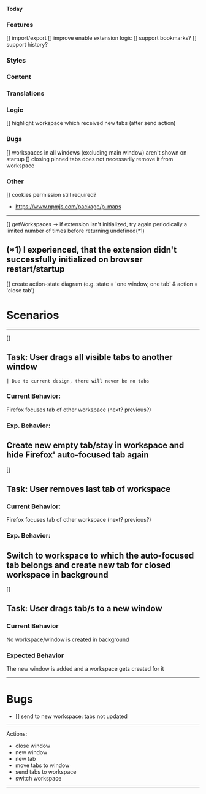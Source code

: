 **Today**
### Features
[] import/export
[] improve enable extension logic
[] support bookmarks?
[] support history?
### Styles
### Content
### Translations
### Logic
[] highlight workspace which received new tabs (after send action)
### Bugs
[] workspaces in all windows (excluding main window) aren't shown on startup
[] closing pinned tabs does not necessarily remove it from workspace
### Other
[] cookies permission still required?
- https://www.npmjs.com/package/p-maps
---
[] getWorkspaces -> if extension isn't initialized, try again periodically a limited number of times before returning undefined(*1)

(*1) I experienced, that the extension didn't successfully initialized on browser restart/startup
---
[] create action-state diagram (e.g. state = 'one window, one tab' & action = 'close tab')


# Scenarios
---
[]
## Task: User drags all visible tabs to another window
	| Due to current design, there will never be no tabs
### Current Behavior: 
Firefox focuses tab of other workspace (next? previous?)
### Exp. Behavior:
Create new empty tab/stay in workspace and hide Firefox' auto-focused tab again
---
[]
## Task: User removes last tab of workspace
### Current Behavior: 
Firefox focuses tab of other workspace (next? previous?)
### Exp. Behavior: 
Switch to workspace to which the auto-focused tab belongs and create new tab for closed workspace in background
---
[]
## Task: User drags tab/s to a new window
### Current Behavior
No workspace/window is created in background
### Expected Behavior
The new window is added and a workspace gets created for it

---
# Bugs

- [] send to new workspace: tabs not updated


---
Actions:
 - close window
 - new window
 - new tab
 - move tabs to window
 - send tabs to workspace
 - switch workspace


---

<!-- Options -->
<!--
	<div class="flex flex-wrap gap-2 justify-stretch items-stretch">
		<div class="bg-red-50 flex-grow p-2 rounded-md min-w-20">
			<h1>Moin</h1>
		</div>
		<div class="bg-green-50 w-[-moz-available] max-w-[500px] p-2 rounded-md min-w-20">
			<h1>Moin</h1>
		</div>
		<div class="bg-blue-50 flex-grow p-2 rounded-md min-w-20">
			<h1>Moin</h1>
		</div>
	</div>
-->